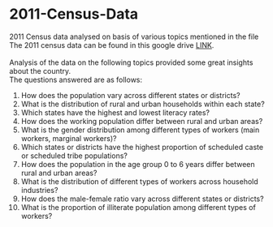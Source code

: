 # 2011-Census-Data
2011 Census data analysed on basis of various topics mentioned in the file
<br>
The 2011 census data can be found in this google drive [LINK](https://drive.google.com/drive/folders/1vrRO1BmLElKdry5oPGecPXFssPuouTEw?usp=sharing). <br> <br>
Analysis of the data on the following topics provided some great insights about the country. <br>
The questions answered are as follows: <br>
1.	How does the population vary across different states or districts? <br>
2.	What is the distribution of rural and urban households within each state? <br>
3.	Which states have the highest and lowest literacy rates? <br>
4.	How does the working population differ between rural and urban areas? <br>
5.	What is the gender distribution among different types of workers (main workers, marginal workers)? <br>
6.	Which states or districts have the highest proportion of scheduled caste or scheduled tribe populations? <br>
7.	How does the population in the age group 0 to 6 years differ between rural and urban areas? <br>
8.	What is the distribution of different types of workers across household industries? <br>
9.	How does the male-female ratio vary across different states or districts? <br>
10.	What is the proportion of illiterate population among different types of workers? <br>
